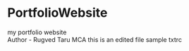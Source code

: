 # PortfolioWebsite
my portfolio website
<br>
Author - Rugved Taru MCA
this is an edited file
sample txtrc